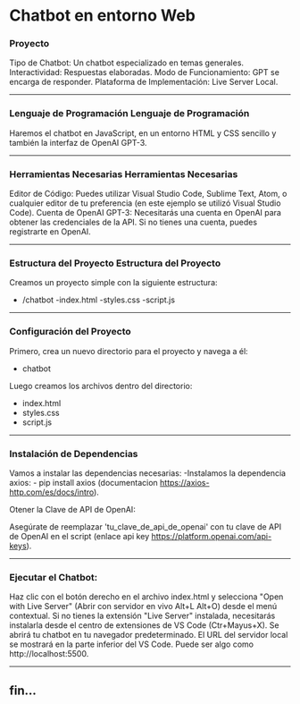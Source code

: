 # Chatbot en entorno Web
###   Proyecto
Tipo de Chatbot: Un chatbot especializado en temas generales.
Interactividad: Respuestas elaboradas.
Modo de Funcionamiento: GPT se encarga de responder.
Plataforma de Implementación: Live Server Local.

------------


###  Lenguaje de Programación  Lenguaje de Programación
Haremos el chatbot en JavaScript, en un entorno HTML y CSS sencillo y también la interfaz de OpenAI GPT-3.

------------


###  Herramientas Necesarias  Herramientas Necesarias
Editor de Código: Puedes utilizar Visual Studio Code, Sublime Text, Atom, o cualquier editor de tu preferencia (en este ejemplo se utilizó Visual Studio Code).
Cuenta de OpenAI GPT-3: Necesitarás una cuenta en OpenAI para obtener las credenciales de la API. Si no tienes una cuenta, puedes registrarte en OpenAI.

------------


###  Estructura del Proyecto  Estructura del Proyecto
Creamos un proyecto simple con la siguiente estructura:

- 	/chatbot
		-index.html
 		-styles.css
	 	-script.js
	

------------


### Configuración del Proyecto

Primero, crea un nuevo directorio para el proyecto y navega a él:

-	chatbot

Luego creamos los archivos dentro del directorio:

- index.html
- styles.css
- script.js

------------


### 	Instalación de Dependencias
Vamos a instalar las dependencias necesarias:
   -Instalamos la dependencia axios:
	- pip install axios (documentacion https://axios-http.com/es/docs/intro).

 Otener la Clave de API de OpenAI:
 
Asegúrate de reemplazar 'tu_clave_de_api_de_openai' con tu clave de API de OpenAI en el script (enlace api key https://platform.openai.com/api-keys).

------------


###   Ejecutar el Chatbot:
Haz clic con el botón derecho en el archivo index.html y selecciona "Open with Live Server" (Abrir con servidor en vivo Alt+L Alt+O) desde el menú contextual.
Si no tienes la extensión "Live Server" instalada, necesitarás instalarla desde el centro de extensiones de VS Code (Ctr+Mayus+X).
Se abrirá tu chatbot en tu navegador predeterminado.
El URL del servidor local se mostrará en la parte inferior del VS Code. Puede ser algo como http://localhost:5500.

------------

## fin...
